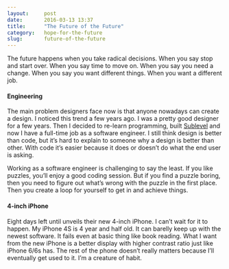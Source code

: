 ```yaml
---
layout:     post
date:       2016-03-13 13:37
title:      "The Future of the Future"
category:   hope-for-the-future
slug:       future-of-the-future
---
```


The future happens when you take radical decisions. When you say stop and start over. When you say time to move on. When you say you need a change. When you say you want different things. When you want a different job.

#### Engineering

The main problem designers face now is that anyone nowadays can create a design. I noticed this trend a few years ago. I was a pretty good designer for a few years. Then I decided to re-learn programming, built [Sublevel](https://sublevel.net) and now I have a full-time job as a software engineer. I still think design is better than code, but it’s hard to explain to someone why a design is better than other. With code it’s easier because it does or doesn’t do what the end user is asking.

Working as a software engineer is challenging to say the least. If you like puzzles, you’ll enjoy a good coding session. But if you find a puzzle boring, then you need to figure out what’s wrong with the puzzle in the first place. Then you create a loop for yourself to get in and achieve things.

#### 4-inch iPhone

Eight days left until unveils their new 4-inch iPhone. I can’t wait for it to happen. My iPhone 4S is 4 year and half old. It can barelly keep up with the newest software. It fails even at basic thing like book reading. What I want from the new iPhone is a better display with higher contrast ratio just like iPhone 6/6s has. The rest of the phone doesn’t really matters because I’ll eventually get used to it. I’m a creature of habit.
